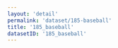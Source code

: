 ```yaml
---
layout: 'detail'
permalink: 'dataset/185-baseball'
title: '185_baseball'
datasetID: '185_baseball'
---
```

